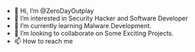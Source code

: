 - 👋 Hi, I’m @ZeroDayOutplay
- 👀 I’m interested in Security Hacker and Software Developer
- 🌱 I’m currently learning Malware Development.
- 💞️ I’m looking to collaborate on Some Exciting Projects.
- 📫 How to reach me 

<!---
ZeroDayOutplay/ZeroDayOutplay is a ✨ special ✨ repository because its `README.md` (this file) appears on your GitHub profile.
You can click the Preview link to take a look at your changes.
--->
